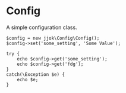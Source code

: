 Config
======

A simple configuration class.

	$config = new jjok\Config\Config();
	$config->set('some_setting', 'Some Value');

	try {
		echo $config->get('some_setting');
		echo $config->get('fdg');
	}
	catch(\Exception $e) {
		echo $e;
	}